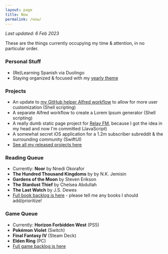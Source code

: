 ```yaml
---
layout: page
title: Now
permalink: /now/
---
```


*Last updated: 6 Feb 2023*

These are the things currently occupying my time & attention, in no particular order.

### Personal Stuff

- (Re)Learning Spanish via Duolingo
- Staying organized & focused with my [yearly theme](/year-of-sustenance)

### Projects

- An update to [my GitHub helper Alfred workflow](/github-alfred) to allow for more user customization (Shell scripting)
- A separate Alfred workflow to create a Lorem Ipsum generator (Shell scripting)
- A really dumb static page project for [Relay FM](https://www.relay.fm), because I got the idea in my head and now I'm committed (JavaScript)
- A somewhat secret iOS application for a 1.2m subscriber subreddit & the surrounding community (SwiftUI)
- [See all my released projects here](/projects)

### Reading Queue

- Currently: **Noor** by Nnedi Okorafor
- **The Hundred Thousand Kingdoms** by by N.K. Jemisin
- **Gardens of the Moon** by Steven Erikson
- **The Stardust Thief** by Chelsea Abdullah
- **The Last Watch** by J.S. Dewes
- [Full book backlog is here][books] - please tell me any books I should add/prioritize!

### Game Queue

- Currently: **Horizon Forbidden West** (PS5)
- **Pokémon Violet** (Switch)
- **Final Fantasy IV** (Steam Deck)
- **Elden Ring** (PC)
- [Full game backlog is here][games]

[books]: https://docs.google.com/spreadsheets/d/1-1PcHF6xzFKTaTvxnfjm6bVgo4pd5yIr3nbxsbckoFo/edit?usp=sharing
[games]: https://docs.google.com/spreadsheets/d/1zg-SOYI8DlH-ibSNslfPtq0xJB4sEMb_7OHKbq2qclk/edit?usp=sharing
